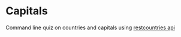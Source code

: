 # Capitals
Command line quiz on countries and capitals using [restcountries api](https://restcountries.com)
